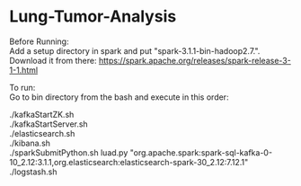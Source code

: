 # Lung-Tumor-Analysis
Before Running:  
Add a setup directory in spark and put "spark-3.1.1-bin-hadoop2.7.".  
Download it from there: https://spark.apache.org/releases/spark-release-3-1-1.html

To run:  
Go to bin directory from the bash and execute in this order:  

./kafkaStartZK.sh  
./kafkaStartServer.sh  
./elasticsearch.sh  
./kibana.sh  
./sparkSubmitPython.sh luad.py "org.apache.spark:spark-sql-kafka-0-10_2.12:3.1.1,org.elasticsearch:elasticsearch-spark-30_2.12:7.12.1"  
./logstash.sh  

